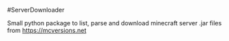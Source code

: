 #ServerDownloader

Small python package to list, parse and download minecraft server .jar files from https://mcversions.net